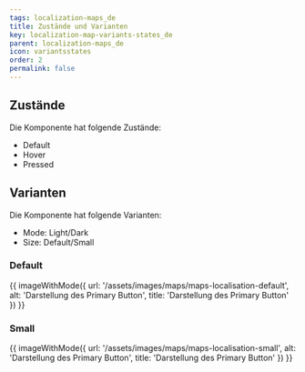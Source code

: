 ```yaml
---
tags: localization-maps_de
title: Zustände und Varianten
key: localization-map-variants-states_de
parent: localization-maps_de
icon: variantsstates
order: 2
permalink: false  
---
```


## Zustände
Die Komponente hat folgende Zustände:
- Default
- Hover
- Pressed

## Varianten
Die Komponente hat folgende Varianten:
- Mode: Light/Dark
- Size: Default/Small

### Default
{{ imageWithMode({
  url: '/assets/images/maps/maps-localisation-default',
  alt: 'Darstellung des Primary Button',
  title: 'Darstellung des Primary Button'
}) }}

### Small
{{ imageWithMode({
  url: '/assets/images/maps/maps-localisation-small',
  alt: 'Darstellung des Primary Button',
  title: 'Darstellung des Primary Button'
}) }}